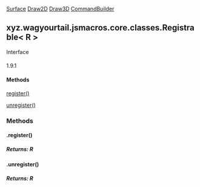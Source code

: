
[Surface](1.9.2/xyz/wagyourtail/jsmacros/client/api/classes/render/components3d/Surface.html) [Draw2D](1.9.2/xyz/wagyourtail/jsmacros/client/api/classes/render/Draw2D.html) [Draw3D](1.9.2/xyz/wagyourtail/jsmacros/client/api/classes/render/Draw3D.html) [CommandBuilder](1.9.2/xyz/wagyourtail/jsmacros/client/api/classes/inventory/CommandBuilder.html)

xyz.wagyourtail.jsmacros.core.classes.Registrable< R >
------------------------------------------------------

Interface
#### 

1.9.1

#### Methods

[register()](#register-)


[unregister()](#unregister-)



### Methods

#### .register()


##### Returns: R



#### .unregister()


##### Returns: R




